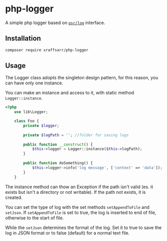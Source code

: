 # php-logger

A simple php logger based on [`psr/log`](https://github.com/php-fig/log) interface.

Installation
------------

```bash
composer require xraffsarr/php-logger
```

Usage
----

The Logger class adopts the singleton design pattern, for this reason, you can have only one instance.

You can make an instance and access to it, with static method `Logger::instance`.

```php
<?php
    use lib\Logger;

    class Foo {
        private $logger;
        
        private $logPath = ''; //folder for saving logs
        
        public function __construct() {
            $this->logger = Logger::instance($this->logPath);
        }
        
        public function doSomething() {
            $this->logger->info('log message', ['context' => 'data']);
        }
    }
```

The instance method can thow an Exception if the path isn't valid (es. it exists but isn't a directory or not writable). If the path not exists, it is created.

You can set the type of log with the set methods `setAppendToFile` and `setJson`. If `setAppendToFile` is set to true, the log is inserted to end of file, otherwise to the start of file.

While the `setJson` determines the format of the log. Set it to true to save the log in JSON format or to false (default) for a normal text file.
